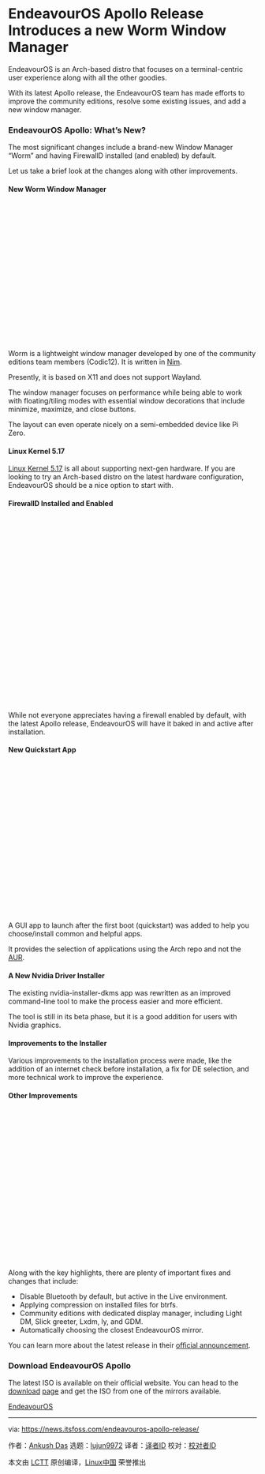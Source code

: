 [#]: subject: "EndeavourOS Apollo Release Introduces a new Worm Window Manager"
[#]: via: "https://news.itsfoss.com/endeavouros-apollo-release/"
[#]: author: "Ankush Das https://news.itsfoss.com/author/ankush/"
[#]: collector: "lujun9972"
[#]: translator: " "
[#]: reviewer: " "
[#]: publisher: " "
[#]: url: " "

EndeavourOS Apollo Release Introduces a new Worm Window Manager
======

EndeavourOS is an Arch-based distro that focuses on a terminal-centric user experience along with all the other goodies.

With its latest Apollo release, the EndeavourOS team has made efforts to improve the community editions, resolve some existing issues, and add a new window manager.

### EndeavourOS Apollo: What’s New?

The most significant changes include a brand-new Window Manager “Worm” and having FirewallD installed (and enabled) by default.

Let us take a brief look at the changes along with other improvements.

#### New Worm Window Manager

![][1]

Worm is a lightweight window manager developed by one of the community editions team members (Codic12). It is written in [Nim][2].

Presently, it is based on X11 and does not support Wayland.

The window manager focuses on performance while being able to work with floating/tiling modes with essential window decorations that include minimize, maximize, and close buttons.

The layout can even operate nicely on a semi-embedded device like Pi Zero.

#### Linux Kernel 5.17

[Linux Kernel 5.17][3] is all about supporting next-gen hardware. If you are looking to try an Arch-based distro on the latest hardware configuration, EndeavourOS should be a nice option to start with.

#### FirewallD Installed and Enabled

![][4]

While not everyone appreciates having a firewall enabled by default, with the latest Apollo release, EndeavourOS will have it baked in and active after installation.

#### New Quickstart App

![][5]

A GUI app to launch after the first boot (quickstart) was added to help you choose/install common and helpful apps.

It provides the selection of applications using the Arch repo and not the [AUR][6].

#### A New Nvidia Driver Installer

The existing nvidia-installer-dkms app was rewritten as an improved command-line tool to make the process easier and more efficient.

The tool is still in its beta phase, but it is a good addition for users with Nvidia graphics.

#### Improvements to the Installer

Various improvements to the installation process were made, like the addition of an internet check before installation, a fix for DE selection, and more technical work to improve the experience.

#### Other Improvements

![][7]

Along with the key highlights, there are plenty of important fixes and changes that include:

  * Disable Bluetooth by default, but active in the Live environment.
  * Applying compression on installed files for btrfs.
  * Community editions with dedicated display manager, including Light DM, Slick greeter, Lxdm, ly, and GDM.
  * Automatically choosing the closest EndeavourOS mirror.



You can learn more about the latest release in their [official announcement][8].

### Download EndeavourOS Apollo

The latest ISO is available on their official website. You can head to the [downloa][9][d][9] [page][9] and get the ISO from one of the mirrors available.

[EndeavourOS][9]

--------------------------------------------------------------------------------

via: https://news.itsfoss.com/endeavouros-apollo-release/

作者：[Ankush Das][a]
选题：[lujun9972][b]
译者：[译者ID](https://github.com/译者ID)
校对：[校对者ID](https://github.com/校对者ID)

本文由 [LCTT](https://github.com/LCTT/TranslateProject) 原创编译，[Linux中国](https://linux.cn/) 荣誉推出

[a]: https://news.itsfoss.com/author/ankush/
[b]: https://github.com/lujun9972
[1]: data:image/svg+xml;base64,PHN2ZyBoZWlnaHQ9IjU3NiIgd2lkdGg9IjEwMjQiIHhtbG5zPSJodHRwOi8vd3d3LnczLm9yZy8yMDAwL3N2ZyIgdmVyc2lvbj0iMS4xIi8+
[2]: https://en.wikipedia.org/wiki/Nim_(programming_language)
[3]: https://news.itsfoss.com/linux-kernel-5-17-release/
[4]: data:image/svg+xml;base64,PHN2ZyBoZWlnaHQ9IjY3OSIgd2lkdGg9IjkwMiIgeG1sbnM9Imh0dHA6Ly93d3cudzMub3JnLzIwMDAvc3ZnIiB2ZXJzaW9uPSIxLjEiLz4=
[5]: data:image/svg+xml;base64,PHN2ZyBoZWlnaHQ9IjU4MyIgd2lkdGg9Ijk2MCIgeG1sbnM9Imh0dHA6Ly93d3cudzMub3JnLzIwMDAvc3ZnIiB2ZXJzaW9uPSIxLjEiLz4=
[6]: https://itsfoss.com/aur-arch-linux/
[7]: data:image/svg+xml;base64,PHN2ZyBoZWlnaHQ9IjUyNCIgd2lkdGg9Ijg1NCIgeG1sbnM9Imh0dHA6Ly93d3cudzMub3JnLzIwMDAvc3ZnIiB2ZXJzaW9uPSIxLjEiLz4=
[8]: https://endeavouros.com/news/the-apollo-release-has-landed/
[9]: https://endeavouros.com/latest-release/
